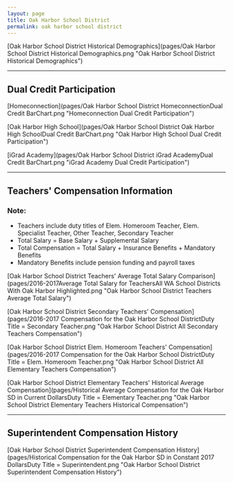 ```yaml
---
layout: page
title: Oak Harbor School District
permalink: oak harbor school district
---
```



[Oak Harbor School District Historical Demographics](pages/Oak Harbor School District Historical Demographics.png "Oak Harbor School District Historical Demographics")

___

## Dual Credit Participation

[Homeconnection](pages/Oak Harbor School District HomeconnectionDual Credit BarChart.png "Homeconnection Dual Credit Participation")

[Oak Harbor High School](pages/Oak Harbor School District Oak Harbor High SchoolDual Credit BarChart.png "Oak Harbor High School Dual Credit Participation")

[iGrad Academy](pages/Oak Harbor School District iGrad AcademyDual Credit BarChart.png "iGrad Academy Dual Credit Participation")


___

## Teachers' Compensation Information
### Note:
- Teachers include duty titles of Elem. Homeroom Teacher, Elem. Specialist Teacher, Other Teacher, Secondary Teacher
- Total Salary = Base Salary + Supplemental Salary
- Total Compensation = Total Salary + Insurance Benefits + Mandatory Benefits
- Mandatory Benefits include pension funding and payroll taxes

[Oak Harbor School District Teachers' Average Total Salary Comparison](pages/2016-2017Average Total Salary for TeachersAll WA School Districts With Oak Harbor Highlighted.png "Oak Harbor School District Teachers Average Total Salary")

[Oak Harbor School District Secondary Teachers' Compensation](pages/2016-2017 Compensation for the Oak Harbor School DistrictDuty Title = Secondary Teacher.png "Oak Harbor School District All Secondary Teachers Compensation")

[Oak Harbor School District Elem. Homeroom Teachers' Compensation](pages/2016-2017 Compensation for the Oak Harbor School DistrictDuty Title = Elem. Homeroom Teacher.png "Oak Harbor School District All Elementary Teachers Compensation")

[Oak Harbor School District Elementary Teachers' Historical Average Compensation](pages/Historical Average Compensation for the Oak Harbor SD in Current DollarsDuty Title = Elementary Teacher.png "Oak Harbor School District Elementary Teachers Historical Compensation")


___

## Superintendent Compensation History

[Oak Harbor School District Superintendent Compensation History](pages/Historical Compensation for the Oak Harbor SD in Constant 2017 DollarsDuty Title = Superintendent.png "Oak Harbor School District Superintendent Compensation History")

